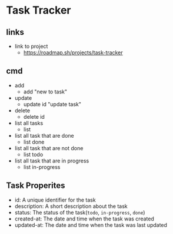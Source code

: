 # Task Tracker

## links

- link to project
  - <https://roadmap.sh/projects/task-tracker>

## cmd

- add
  - add "new to task"
- update
  - update id "update task"
- delete
  - delete id
- list all tasks
  - list
- list all task that are done
  - list done
- list all task that are not done
  - list todo
- list all task that are in progress
  - list in-progress

## Task Properites

- id: A unique identifier for the task
- description: A short description about the task
- status: The status of the task(`todo`, `in-progress`, `done`)
- created-at: The date and time when the task was created
- updated-at: The date and time when the task was last updated
